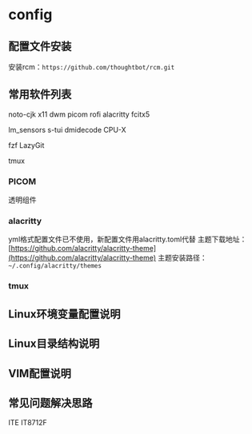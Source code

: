 # config
## 配置文件安装
安装rcm：`https://github.com/thoughtbot/rcm.git`
## 常用软件列表
noto-cjk
x11
dwm
picom
rofi
alacritty
fcitx5

lm_sensors
s-tui
dmidecode
CPU-X

fzf
LazyGit

tmux

### PICOM
透明组件

### alacritty
yml格式配置文件已不使用，新配置文件用alacritty.toml代替
主题下载地址：
[https://github.com/alacritty/alacritty-theme](https://github.com/alacritty/alacritty-theme)
主题安装路径：
`~/.config/alacritty/themes`

### tmux

## Linux环境变量配置说明

## Linux目录结构说明

## VIM配置说明

## 常见问题解决思路
ITE IT8712F
